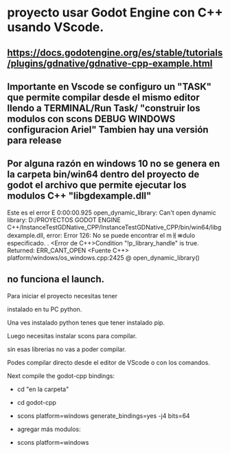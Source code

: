 # proyecto usar Godot Engine con C++ usando VScode.

## https://docs.godotengine.org/es/stable/tutorials/plugins/gdnative/gdnative-cpp-example.html

## Importante en Vscode se configuro un "TASK" que permite compilar desde el mismo editor llendo a TERMINAL/Run Task/ "construir los modulos con scons DEBUG WINDOWS configuracion Ariel" Tambien hay una versión para release

## Por alguna razón en windows 10 no se genera en la carpeta bin/win64 dentro del proyecto de godot el archivo que permite ejecutar los modulos C++ "libgdexample.dll"


Este es el error
E 0:00:00.925   open_dynamic_library: Can't open dynamic library: D:/PROYECTOS GODOT ENGINE C++/InstanceTestGDNative_CPP/InstanceTestGDNative_CPP/bin/win64/libgdexample.dll, error: Error 126: No se puede encontrar el mￃﾳdulo especificado.
.
  <Error de C++>Condition "!p_library_handle" is true. Returned: ERR_CANT_OPEN
  <Fuente C++>  platform/windows/os_windows.cpp:2425 @ open_dynamic_library()


## no funciona el launch.


Para iniciar el proyecto necesitas tener 

instalado en tu PC python.

Una ves instalado python tenes que tener instalado pip.

Luego necesitas instalar scons para compilar.

sin esas librerias no vas a poder compilar.

Podes compilar directo desde el editor de VScode o con los comandos.

Next compile the godot-cpp bindings:



- cd "en la carpeta"
- cd godot-cpp
- scons platform=windows generate_bindings=yes -j4 bits=64

- agregar más modulos:
- scons platform=windows


